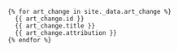 
	{% for art_change in site._data.art_change %}
	  {{ art_change.id }}
	  {{ art_change.title }}
	  {{ art_change.attribution }}
	{% endfor %}
